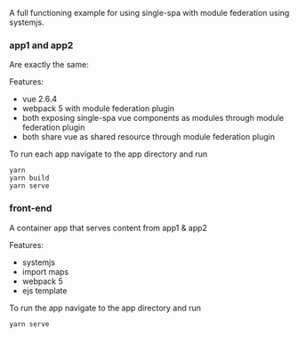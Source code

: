 A full functioning example for using single-spa with module federation using systemjs.

### app1 and app2
Are exactly the same:

Features:
* vue 2.6.4
* webpack 5 with module federation plugin
* both exposing single-spa vue components as modules through module federation plugin
* both share vue as shared resource through module federation plugin

To run each app navigate to the app directory and run
```
yarn
yarn build
yarn serve
```

### front-end
A container app that serves content from app1 & app2

Features:
* systemjs
* import maps
* webpack 5
* ejs template

To run the app navigate to the app directory and run
```
yarn serve
```